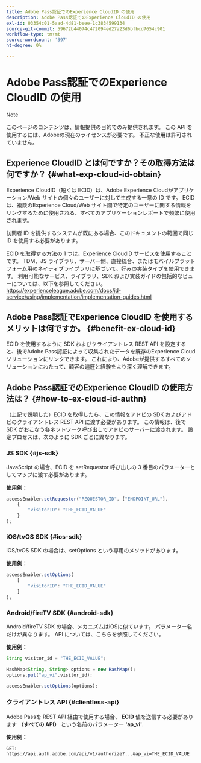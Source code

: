 ```yaml
---
title: Adobe Pass認証でのExperience CloudID の使用
description: Adobe Pass認証でのExperience CloudID の使用
exl-id: 03354c01-5aad-4d81-beee-1c3834599134
source-git-commit: 59672b44074c472094ed27a23d6bfbcd7654c901
workflow-type: tm+mt
source-wordcount: '397'
ht-degree: 0%

---
```


# Adobe Pass認証でのExperience CloudID の使用

>[!NOTE]
>
>このページのコンテンツは、情報提供の目的でのみ提供されます。 この API を使用するには、Adobeの現在のライセンスが必要です。 不正な使用は許可されていません。

## Experience CloudID とは何ですか？その取得方法は何ですか？ {#what-exp-cloud-id-obtain}

Experience CloudID（短くは ECID）は、Adobe Experience Cloudがアプリケーション/Web サイトの個々のユーザーに対して生成する一意の ID です。 ECID は、複数のExperience Cloud/Web サイト間で特定のユーザーに関する情報をリンクするために使用される、すべてのアプリケーションレポートで頻繁に使用されます。

訪問者 ID を提供するシステムが既にある場合、このドキュメントの範囲で同じ ID を使用する必要があります。

ECID を取得する方法の 1 つは、Experience CloudID サービスを使用することです。 TDM、JS ライブラリ、サーバー側、直接統合、またはモバイルプラットフォーム用のネイティブライブラリに基づいて、好みの実装タイプを使用できます。 利用可能なサービス、ライブラリ、SDK および実装ガイドの包括的なビューについては、以下を参照してください。 <https://experienceleague.adobe.com/docs/id-service/using/implementation/implementation-guides.html>

## Adobe Pass認証でExperience CloudID を使用するメリットは何ですか。 {#benefit-ex-cloud-id}

ECID を使用するように SDK およびクライアントレス REST API を設定すると、後でAdobe Pass認証によって収集されたデータを既存のExperience Cloudソリューションにリンクできます。 これにより、Adobeが提供するすべてのソリューションにわたって、顧客の遍歴と経験をより深く理解できます。

## Adobe Pass認証でのExperience CloudID の使用方法は？ {#how-to-ex-cloud-id-authn}

（上記で説明した）ECID を取得したら、この情報をアドビの SDK およびアドビのクライアントレス REST API に渡す必要があります。 この情報は、後で SDK がおこなう各ネットワーク呼び出しでアドビのサーバーに渡されます。 設定プロセスは、次のように SDK ごとに異なります。

### JS SDK {#js-sdk}

JavaScript の場合、ECID を setRequestor 呼び出しの 3 番目のパラメーターとしてマップに渡す必要があります。

**使用例：**

```JavaScript
accessEnabler.setRequestor("REQUESTOR_ID", ["ENDPOINT_URL"],
    {
        "visitorID": "THE_ECID_VALUE"
    }
);
```

### iOS/tvOS SDK {#ios-sdk}

iOS/tvOS SDK の場合は、setOptions という専用のメソッドがあります。

**使用例：**

```JavaScript
accessEnabler.setOptions(
    [
        "visitorID": "THE_ECID_VALUE"
    ]
);
```

### Android/fireTV SDK {#android-sdk}

Android/fireTV SDK の場合、メカニズムはiOSに似ています。 パラメーター名だけが異なります。 API については、こちらを参照してください。

**使用例：**

```JavaScript
String visitor_id = "THE_ECID_VALUE";

HashMap<String, String> options = new HashMap();
options.put("ap_vi",visitor_id);

accessEnabler.setOptions(options);
```

### クライアントレス API {#clientless-api}

Adobe Passを REST API 経由で使用する場合、 **ECID** 値を送信する必要があります **（すべての API）** という名前のパラメーター **&#39;ap_vi&#39;**.

**使用例：**

`GET: https://api.auth.adobe.com/api/v1/authorize?...&ap_vi=THE_ECID_VALUE`

